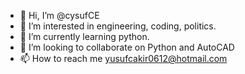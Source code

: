 - 👋 Hi, I’m @cysufCE
- 👀 I’m interested in engineering, coding, politics.
- 🌱 I’m currently learning python.
- 💞️ I’m looking to collaborate on Python and AutoCAD
- 📫 How to reach me yusufcakir0612@hotmail.com

<!---
cysufCE/cysufCE is a ✨ special ✨ repository because its `README.md` (this file) appears on your GitHub profile.
You can click the Preview link to take a look at your changes.
--->
